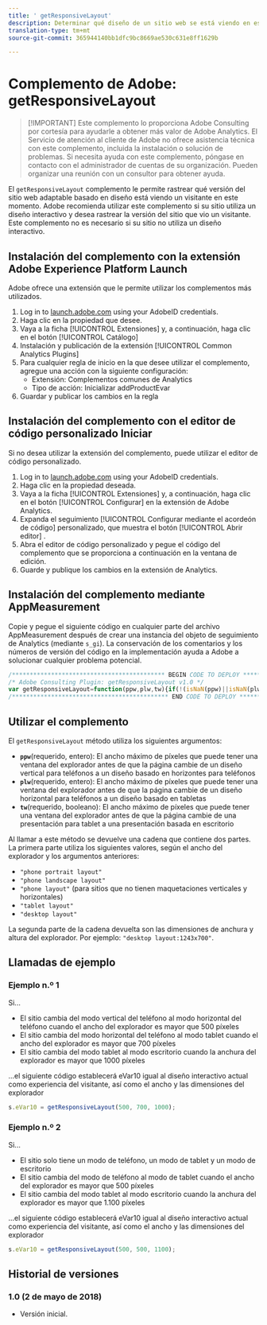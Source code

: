 ```yaml
---
title: ' getResponsiveLayout'
description: Determinar qué diseño de un sitio web se está viendo en ese momento.
translation-type: tm+mt
source-git-commit: 365944140bb1dfc9bc8669ae530c631e8ff1629b

---
```



# Complemento de Adobe: getResponsiveLayout

> [!IMPORTANT] Este complemento lo proporciona Adobe Consulting por cortesía para ayudarle a obtener más valor de Adobe Analytics. El Servicio de atención al cliente de Adobe no ofrece asistencia técnica con este complemento, incluida la instalación o solución de problemas. Si necesita ayuda con este complemento, póngase en contacto con el administrador de cuentas de su organización. Pueden organizar una reunión con un consultor para obtener ayuda.

El `getResponsiveLayout` complemento le permite rastrear qué versión del sitio web adaptable basado en diseño está viendo un visitante en este momento. Adobe recomienda utilizar este complemento si su sitio utiliza un diseño interactivo y desea rastrear la versión del sitio que vio un visitante. Este complemento no es necesario si su sitio no utiliza un diseño interactivo.

## Instalación del complemento con la extensión Adobe Experience Platform Launch

Adobe ofrece una extensión que le permite utilizar los complementos más utilizados.

1. Log in to [launch.adobe.com](https://launch.adobe.com) using your AdobeID credentials.
1. Haga clic en la propiedad que desee.
1. Vaya a la ficha [!UICONTROL Extensiones] y, a continuación, haga clic en el botón [!UICONTROL Catálogo]
1. Instalación y publicación de la extensión [!UICONTROL Common Analytics Plugins]
1. Para cualquier regla de inicio en la que desee utilizar el complemento, agregue una acción con la siguiente configuración:
   * Extensión: Complementos comunes de Analytics
   * Tipo de acción: Inicializar addProductEvar
1. Guardar y publicar los cambios en la regla

## Instalación del complemento con el editor de código personalizado Iniciar

Si no desea utilizar la extensión del complemento, puede utilizar el editor de código personalizado.

1. Log in to [launch.adobe.com](https://launch.adobe.com) using your AdobeID credentials.
1. Haga clic en la propiedad deseada.
1. Vaya a la ficha [!UICONTROL Extensiones] y, a continuación, haga clic en el botón [!UICONTROL Configurar] en la extensión de Adobe Analytics.
1. Expanda el seguimiento [!UICONTROL Configurar mediante el acordeón de código] personalizado, que muestra el botón [!UICONTROL Abrir editor] .
1. Abra el editor de código personalizado y pegue el código del complemento que se proporciona a continuación en la ventana de edición.
1. Guarde y publique los cambios en la extensión de Analytics.

## Instalación del complemento mediante AppMeasurement

Copie y pegue el siguiente código en cualquier parte del archivo AppMeasurement después de crear una instancia del objeto de seguimiento de Analytics (mediante `s_gi`). La conservación de los comentarios y los números de versión del código en la implementación ayuda a Adobe a solucionar cualquier problema potencial.

```js
/******************************************* BEGIN CODE TO DEPLOY *******************************************/
/* Adobe Consulting Plugin: getResponsiveLayout v1.0 */
var getResponsiveLayout=function(ppw,plw,tw){if(!(isNaN(ppw)||isNaN(plw)||isNaN(tw)||plw<ppw||tw<plw)){var b=window.innerWidth|| document.documentElement.clientWidth||document.body.clientWidth;return(ppw<plw&&b<=plw?b<=ppw?"phone portrait layout":"phone landscape layout":b<=plw?"phone layout":b<=tw?"tablet layout":"desktop layout")+":"+b+"x"+(window.innerHeight|| document.documentElement.clientHeight||document.body.clientHeight)}};
/******************************************** END CODE TO DEPLOY ********************************************/
```

## Utilizar el complemento

El `getResponsiveLayout` método utiliza los siguientes argumentos:

* **`ppw`**(requerido, entero): El ancho máximo de píxeles que puede tener una ventana del explorador antes de que la página cambie de un diseño vertical para teléfonos a un diseño basado en horizontes para teléfonos
* **`plw`**(requerido, entero): El ancho máximo de píxeles que puede tener una ventana del explorador antes de que la página cambie de un diseño horizontal para teléfonos a un diseño basado en tabletas
* **`tw`**(requerido, booleano): El ancho máximo de píxeles que puede tener una ventana del explorador antes de que la página cambie de una presentación para tablet a una presentación basada en escritorio

Al llamar a este método se devuelve una cadena que contiene dos partes. La primera parte utiliza los siguientes valores, según el ancho del explorador y los argumentos anteriores:

* `"phone portrait layout"`
* `"phone landscape layout"`
* `"phone layout"` (para sitios que no tienen maquetaciones verticales y horizontales)
* `"tablet layout"`
* `"desktop layout"`

La segunda parte de la cadena devuelta son las dimensiones de anchura y altura del explorador. Por ejemplo: `"desktop layout:1243x700"`.

## Llamadas de ejemplo

### Ejemplo n.º 1

Si...

* El sitio cambia del modo vertical del teléfono al modo horizontal del teléfono cuando el ancho del explorador es mayor que 500 píxeles
* El sitio cambia del modo horizontal del teléfono al modo tablet cuando el ancho del explorador es mayor que 700 píxeles
* El sitio cambia del modo tablet al modo escritorio cuando la anchura del explorador es mayor que 1000 píxeles

...el siguiente código establecerá eVar10 igual al diseño interactivo actual como experiencia del visitante, así como el ancho y las dimensiones del explorador

```js
s.eVar10 = getResponsiveLayout(500, 700, 1000);
```

### Ejemplo n.º 2

Si...

* El sitio solo tiene un modo de teléfono, un modo de tablet y un modo de escritorio
* El sitio cambia del modo de teléfono al modo de tablet cuando el ancho del explorador es mayor que 500 píxeles
* El sitio cambia del modo tablet al modo escritorio cuando la anchura del explorador es mayor que 1.100 píxeles

...el siguiente código establecerá eVar10 igual al diseño interactivo actual como experiencia del visitante, así como el ancho y las dimensiones del explorador

```js
s.eVar10 = getResponsiveLayout(500, 500, 1100);
```

## Historial de versiones

### 1.0 (2 de mayo de 2018)

* Versión inicial.
